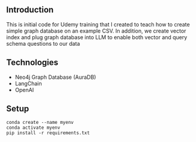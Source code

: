 ## Introduction
This is initial code for Udemy training that I created to teach how to create simple graph database on an example CSV.
In addition, we create vector index and plug graph database into LLM to enable both vector and query schema questions to our data


## Technologies
- Neo4j Graph Database (AuraDB)
- LangChain
- OpenAI

## Setup

```
conda create --name myenv
conda activate myenv
pip install -r requirements.txt
```